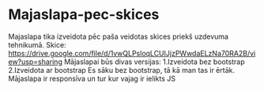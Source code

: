 # Majaslapa-pec-skices

Majaslapa tika izveidota pēc paša veidotas skices priekš uzdevuma tehnikumā.
Skice: https://drive.google.com/file/d/1vwQLPsloqLCUIJjzPWwdaELzNa70RA2B/view?usp=sharing
Mājaslapai būs divas versijas:
  1.Izveidota bez bootstrap
  2.Izveidota ar bootstrap
Es sāku bez bootstrap, tā kā man tas ir ērtāk.
Mājaslapa ir responsīva un tur kur vajag ir ielikts JS
